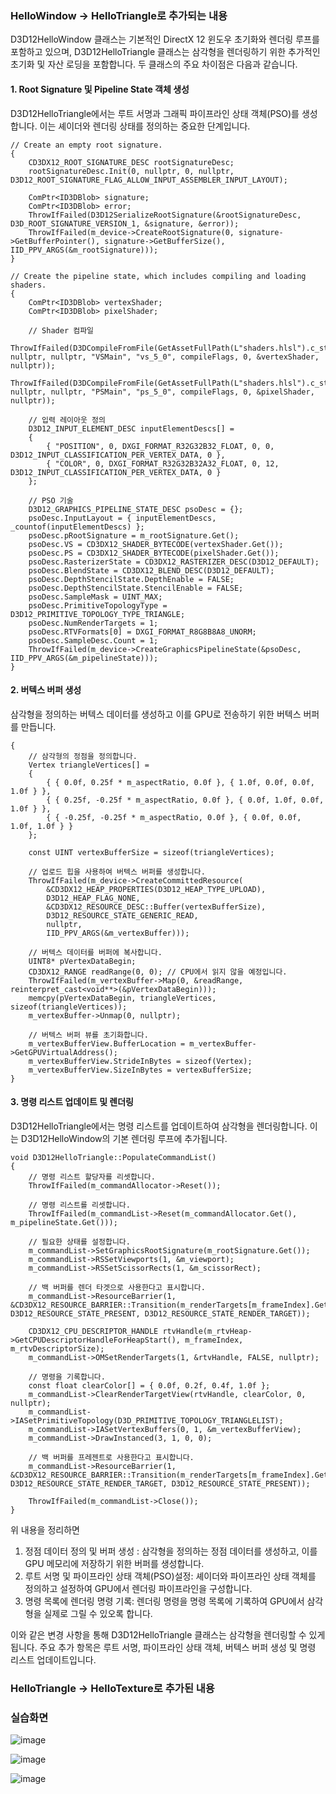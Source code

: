 ###  HelloWindow -> HelloTriangle로 추가되는 내용

D3D12HelloWindow 클래스는 기본적인 DirectX 12 윈도우 초기화와 렌더링 루프를 포함하고 있으며,
D3D12HelloTriangle 클래스는 삼각형을 렌더링하기 위한 추가적인 초기화 및 자산 로딩을 포함합니다. 두 클래스의 주요 차이점은 다음과 같습니다.

#### 1. Root Signature 및 Pipeline State 객체 생성

D3D12HelloTriangle에서는 루트 서명과 그래픽 파이프라인 상태 객체(PSO)를 생성합니다. 이는 셰이더와 렌더링 상태를 정의하는 중요한 단계입니다.

```
// Create an empty root signature.
{
    CD3DX12_ROOT_SIGNATURE_DESC rootSignatureDesc;
    rootSignatureDesc.Init(0, nullptr, 0, nullptr, D3D12_ROOT_SIGNATURE_FLAG_ALLOW_INPUT_ASSEMBLER_INPUT_LAYOUT);

    ComPtr<ID3DBlob> signature;
    ComPtr<ID3DBlob> error;
    ThrowIfFailed(D3D12SerializeRootSignature(&rootSignatureDesc, D3D_ROOT_SIGNATURE_VERSION_1, &signature, &error));
    ThrowIfFailed(m_device->CreateRootSignature(0, signature->GetBufferPointer(), signature->GetBufferSize(), IID_PPV_ARGS(&m_rootSignature)));
}

// Create the pipeline state, which includes compiling and loading shaders.
{
    ComPtr<ID3DBlob> vertexShader;
    ComPtr<ID3DBlob> pixelShader;

    // Shader 컴파일
    ThrowIfFailed(D3DCompileFromFile(GetAssetFullPath(L"shaders.hlsl").c_str(), nullptr, nullptr, "VSMain", "vs_5_0", compileFlags, 0, &vertexShader, nullptr));
    ThrowIfFailed(D3DCompileFromFile(GetAssetFullPath(L"shaders.hlsl").c_str(), nullptr, nullptr, "PSMain", "ps_5_0", compileFlags, 0, &pixelShader, nullptr));

    // 입력 레이아웃 정의
    D3D12_INPUT_ELEMENT_DESC inputElementDescs[] =
    {
        { "POSITION", 0, DXGI_FORMAT_R32G32B32_FLOAT, 0, 0, D3D12_INPUT_CLASSIFICATION_PER_VERTEX_DATA, 0 },
        { "COLOR", 0, DXGI_FORMAT_R32G32B32A32_FLOAT, 0, 12, D3D12_INPUT_CLASSIFICATION_PER_VERTEX_DATA, 0 }
    };

    // PSO 기술
    D3D12_GRAPHICS_PIPELINE_STATE_DESC psoDesc = {};
    psoDesc.InputLayout = { inputElementDescs, _countof(inputElementDescs) };
    psoDesc.pRootSignature = m_rootSignature.Get();
    psoDesc.VS = CD3DX12_SHADER_BYTECODE(vertexShader.Get());
    psoDesc.PS = CD3DX12_SHADER_BYTECODE(pixelShader.Get());
    psoDesc.RasterizerState = CD3DX12_RASTERIZER_DESC(D3D12_DEFAULT);
    psoDesc.BlendState = CD3DX12_BLEND_DESC(D3D12_DEFAULT);
    psoDesc.DepthStencilState.DepthEnable = FALSE;
    psoDesc.DepthStencilState.StencilEnable = FALSE;
    psoDesc.SampleMask = UINT_MAX;
    psoDesc.PrimitiveTopologyType = D3D12_PRIMITIVE_TOPOLOGY_TYPE_TRIANGLE;
    psoDesc.NumRenderTargets = 1;
    psoDesc.RTVFormats[0] = DXGI_FORMAT_R8G8B8A8_UNORM;
    psoDesc.SampleDesc.Count = 1;
    ThrowIfFailed(m_device->CreateGraphicsPipelineState(&psoDesc, IID_PPV_ARGS(&m_pipelineState)));
}
```

#### 2. 버텍스 버퍼 생성

삼각형을 정의하는 버텍스 데이터를 생성하고 이를 GPU로 전송하기 위한 버텍스 버퍼를 만듭니다.

```
{
    // 삼각형의 정점을 정의합니다.
    Vertex triangleVertices[] =
    {
        { { 0.0f, 0.25f * m_aspectRatio, 0.0f }, { 1.0f, 0.0f, 0.0f, 1.0f } },
        { { 0.25f, -0.25f * m_aspectRatio, 0.0f }, { 0.0f, 1.0f, 0.0f, 1.0f } },
        { { -0.25f, -0.25f * m_aspectRatio, 0.0f }, { 0.0f, 0.0f, 1.0f, 1.0f } }
    };

    const UINT vertexBufferSize = sizeof(triangleVertices);

    // 업로드 힙을 사용하여 버텍스 버퍼를 생성합니다.
    ThrowIfFailed(m_device->CreateCommittedResource(
        &CD3DX12_HEAP_PROPERTIES(D3D12_HEAP_TYPE_UPLOAD),
        D3D12_HEAP_FLAG_NONE,
        &CD3DX12_RESOURCE_DESC::Buffer(vertexBufferSize),
        D3D12_RESOURCE_STATE_GENERIC_READ,
        nullptr,
        IID_PPV_ARGS(&m_vertexBuffer)));

    // 버텍스 데이터를 버퍼에 복사합니다.
    UINT8* pVertexDataBegin;
    CD3DX12_RANGE readRange(0, 0); // CPU에서 읽지 않을 예정입니다.
    ThrowIfFailed(m_vertexBuffer->Map(0, &readRange, reinterpret_cast<void**>(&pVertexDataBegin)));
    memcpy(pVertexDataBegin, triangleVertices, sizeof(triangleVertices));
    m_vertexBuffer->Unmap(0, nullptr);

    // 버텍스 버퍼 뷰를 초기화합니다.
    m_vertexBufferView.BufferLocation = m_vertexBuffer->GetGPUVirtualAddress();
    m_vertexBufferView.StrideInBytes = sizeof(Vertex);
    m_vertexBufferView.SizeInBytes = vertexBufferSize;
}
```

#### 3. 명령 리스트 업데이트 및 렌더링

D3D12HelloTriangle에서는 명령 리스트를 업데이트하여 삼각형을 렌더링합니다. 이는 D3D12HelloWindow의 기본 렌더링 루프에 추가됩니다.

```
void D3D12HelloTriangle::PopulateCommandList()
{
    // 명령 리스트 할당자를 리셋합니다.
    ThrowIfFailed(m_commandAllocator->Reset());

    // 명령 리스트를 리셋합니다.
    ThrowIfFailed(m_commandList->Reset(m_commandAllocator.Get(), m_pipelineState.Get()));

    // 필요한 상태를 설정합니다.
    m_commandList->SetGraphicsRootSignature(m_rootSignature.Get());
    m_commandList->RSSetViewports(1, &m_viewport);
    m_commandList->RSSetScissorRects(1, &m_scissorRect);

    // 백 버퍼를 렌더 타겟으로 사용한다고 표시합니다.
    m_commandList->ResourceBarrier(1, &CD3DX12_RESOURCE_BARRIER::Transition(m_renderTargets[m_frameIndex].Get(), D3D12_RESOURCE_STATE_PRESENT, D3D12_RESOURCE_STATE_RENDER_TARGET));

    CD3DX12_CPU_DESCRIPTOR_HANDLE rtvHandle(m_rtvHeap->GetCPUDescriptorHandleForHeapStart(), m_frameIndex, m_rtvDescriptorSize);
    m_commandList->OMSetRenderTargets(1, &rtvHandle, FALSE, nullptr);

    // 명령을 기록합니다.
    const float clearColor[] = { 0.0f, 0.2f, 0.4f, 1.0f };
    m_commandList->ClearRenderTargetView(rtvHandle, clearColor, 0, nullptr);
    m_commandList->IASetPrimitiveTopology(D3D_PRIMITIVE_TOPOLOGY_TRIANGLELIST);
    m_commandList->IASetVertexBuffers(0, 1, &m_vertexBufferView);
    m_commandList->DrawInstanced(3, 1, 0, 0);

    // 백 버퍼를 프레젠트로 사용한다고 표시합니다.
    m_commandList->ResourceBarrier(1, &CD3DX12_RESOURCE_BARRIER::Transition(m_renderTargets[m_frameIndex].Get(), D3D12_RESOURCE_STATE_RENDER_TARGET, D3D12_RESOURCE_STATE_PRESENT));

    ThrowIfFailed(m_commandList->Close());
}
```
위 내용을 정리하면 
1. 정점 데이터 정의 및 버퍼 생성 : 삼각형을 정의하는 정점 데이터를 생성하고, 이를 GPU 메모리에 저장하기 위한 버퍼를 생성합니다.
2. 루트 서명 및 파이프라인 상태 객체(PSO)설정: 셰이더와 파이프라인 상태 객체를 정의하고 설정하여 GPU에서 렌더링 파이프라인을 구성합니다.
3. 명령 목록에 렌더링 명령 기록: 렌더링 명령을 명령 목록에 기록하여 GPU에서 삼각형을 실제로 그릴 수 있오록 합니다.

이와 같은 변경 사항을 통해 D3D12HelloTriangle 클래스는 삼각형을 렌더링할 수 있게 됩니다. 주요 추가 항목은 루트 서명, 파이프라인 상태 객체, 버텍스 버퍼 생성 및 명령 리스트 업데이트입니다.

### HelloTriangle -> HelloTexture로 추가된 내용

















### 실습화면

![image](https://github.com/qkrgudals1030/direct3d/assets/50895124/0a6dc12e-959c-44f0-ac62-1c5b4de084b4)


![image](https://github.com/qkrgudals1030/direct3d/assets/50895124/31d6d707-50f6-4ce5-91ad-9800525bde04)


![image](https://github.com/qkrgudals1030/direct3d/assets/50895124/9a1cc1ad-89c2-4edb-8bfa-53c863e6a042)












